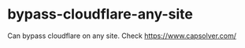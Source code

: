# bypass-cloudflare-any-site
Can bypass cloudflare on any site. Check https://www.capsolver.com/ 











          